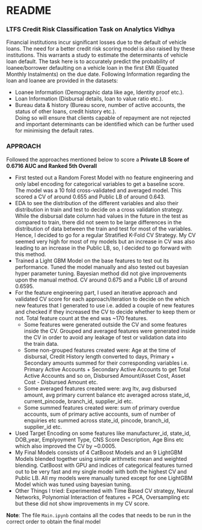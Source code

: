 # README #

### LTFS Credit Risk Classification Task on Analytics Vidhya

Financial institutions incur significant losses due to the default of vehicle loans. The need for a better credit risk scoring model is also raised by these institutions. This warrants a study to estimate the determinants of vehicle loan default. The task here is to accurately predict the probability of loanee/borrower defaulting on a vehicle loan in the first EMI (Equated Monthly Instalments) on the due date. Following Information regarding the loan and loanee are provided in the datasets:  
* Loanee Information (Demographic data like age, Identity proof etc.). 
* Loan Information (Disbursal details, loan to value ratio etc.). 
* Bureau data & history (Bureau score, number of active accounts, the status of other loans, credit history etc.).   
Doing so will ensure that clients capable of repayment are not rejected and important determinants can be identified which can be
further used for minimising the default rates.  

### APPROACH

Followed the approaches mentioned below to score a **Private LB Score of 0.6716 AUC and Ranked 5th Overall**

* First tested out a Random Forest Model with no feature engineering and only label encoding for categorical variables to get a baseline score. The model was a 10 fold cross-validated and averaged model. This scored a CV of around 0.655 and Public LB of around 0.643. 
* EDA to see the distribution of the different variables and also their distribution in train and test to decide on a cross validation strategy. While the disbursal date column had values in the future in the test as compared to train, there did not seem to be large differences in the distribution of data between the train and test for most of the variables. Hence, I decided to go for a regular Stratified K-Fold CV Strategy. My CV seemed very high for most of my models but an increase in CV was also leading to an increase in the Public LB, so, I decided to go forward with this method. 
* Trained a Light GBM Model on the base features to test out its performance. Tuned the model manually and also tested out bayesian hyper parameter tuning. Bayesian method did not give improvements upon the manual method. CV around 0.675 and a Public LB of around 0.6595.
* For the feature engineering part, I used an iterative approach and validated CV score for each approach/iteration to decide on the which new features that I generated to use i.e. added a couple of new features and checked if they increased the CV to decide whether to keep them or not. Total feature count at the end was ~170 features.
	* Some features were generated outside the CV and some features inside the CV. Grouped and averaged features were generated inside the CV in order to avoid any leakage of test or validation data into the train data.
	* Some non-grouped features created were:  Age at the time of disbursal, Credit History length converted to days, Primary + Secondary amounts summed for their corresponding variables i.e. Primary Active Accounts + Secondary Active Accounts to get Total Active Accounts and so on, Disbursed Amount/Asset Cost, Asset Cost - Disbursed Amount etc.
	* Some averaged features created were: avg ltv, avg disbursed amount, avg primary current balance etc averaged across state_id, current_pincode, branch_id, supplier_id etc.
	* Some summed features created were: sum of primary overdue accounts, sum of primary active accounts, sum of number of enquiries etc summed across state_id, pincode, branch_id, supplier_id etc.
* Used Target Encoding on some features like manufacturer_id, state_id, DOB_year, Emplyoyment Type, CNS Score Description, Age Bins etc which also improved the CV by ~0.0005. 
* My Final Models consists of 4 CatBoost Models and an 9 LightGBM Models blended together using simple arithmetic mean and weighted blending. CatBoost with GPU and indices of categorical features turned out to be very fast and my single model with both the highest CV and Public LB. All my models were manually tuned except for one LightGBM Model which was tuned using bayesian tuning. 
* Other Things I tried: Experimented with Time Based CV strategy, Neural Networks, Polynomial Interaction of features + PCA, Oversampling etc but these did not show improvements in my CV score. 

**Note**: The file `Main.ipynb` contains all the codes that needs to be run in the correct order to obtain the final model
